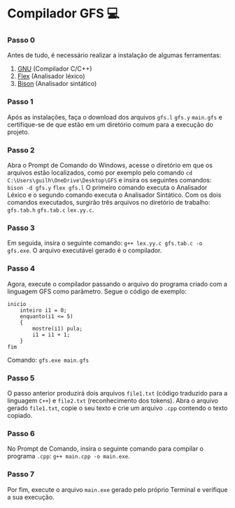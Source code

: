 # Compilador GFS :computer:

### Passo 0

Antes de tudo, é necessário realizar a instalação de algumas ferramentas:
1. [GNU](https://gcc.gnu.org/) (Compilador C/C++)
2. [Flex](https://www.gnu.org/software/flex/) (Analisador léxico)
3. [Bison](https://www.gnu.org/software/bison/) (Analisador sintático)

### Passo 1

Após as instalações, faça o download dos arquivos `gfs.l` `gfs.y` `main.gfs` e certifique-se de que estão em um diretório comum para a execução do projeto.

### Passo 2

Abra o Prompt de Comando do Windows, acesse o diretório em que os arquivos estão localizados, como por exemplo pelo comando `cd C:\Users\guilh\OneDrive\Desktop\GFS` e insira os seguintes comandos:
`bison -d gfs.y`
`flex gfs.l`
O primeiro comando executa o Analisador Léxico e o segundo comando executa o Analisador Sintático. Com os dois comandos executados, surgirão três arquivos no diretório de trabalho: `gfs.tab.h` `gfs.tab.c` `lex.yy.c`.

### Passo 3

Em seguida, insira o seguinte comando: `g++ lex.yy.c gfs.tab.c -o gfs.exe`. O arquivo executável gerado é o compilador.

### Passo 4

Agora, execute o compilador passando o arquivo do programa criado com a linguagem GFS como parâmetro. Segue o código de exemplo:
```
inicio
	inteiro i1 = 0;
	enquanto(i1 <= 5)
	{
		mostre(i1) pula;
		i1 = i1 + 1; 
	}
fim
```
Comando: `gfs.exe main.gfs`

### Passo 5

O passo anterior produzirá dois arquivos `file1.txt` (código traduzido para a linguagem `C++`) e `file2.txt` (reconhecimento dos tokens). Abra o arquivo gerado `file1.txt`, copie o seu texto e crie um arquivo `.cpp` contendo o texto copiado.

### Passo 6

No Prompt de Comando, insira o seguinte comando para compilar o programa `.cpp`: `g++ main.cpp -o main.exe`.

### Passo 7

Por fim, execute o arquivo `main.exe` gerado pelo próprio Terminal e verifique a sua execução.
